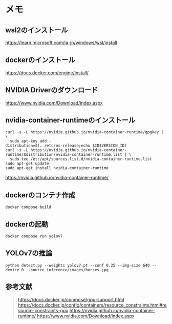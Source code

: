 # メモ
## wsl2のインストール
https://learn.microsoft.com/ja-jp/windows/wsl/install

## dockerのインストール
https://docs.docker.com/engine/install/
## NVIDIA Driverのダウンロード
https://www.nvidia.com/Download/index.aspx
## nvidia-container-runtimeのインストール
```
curl -s -L https://nvidia.github.io/nvidia-container-runtime/gpgkey | \
  sudo apt-key add -
distribution=$(. /etc/os-release;echo $ID$VERSION_ID)
curl -s -L https://nvidia.github.io/nvidia-container-runtime/$distribution/nvidia-container-runtime.list | \
  sudo tee /etc/apt/sources.list.d/nvidia-container-runtime.list
sudo apt-get update
sudo apt-get install nvidia-container-runtime
```
https://nvidia.github.io/nvidia-container-runtime/

## dockerのコンテナ作成
```
docker compose build
```
## dockerの起動
```
docker compose run yolov7
```
## YOLOv7の推論
```
python detect.py --weights yolov7.pt --conf 0.25 --img-size 640 --device 0 --source inference/images/horses.jpg
```

## 参考文献
>https://docs.docker.jp/compose/gpu-support.html
>https://docs.docker.jp/config/containers/resource_constraints.html#resource-constraints-gpu
>https://nvidia.github.io/nvidia-container-runtime/
>https://www.nvidia.com/Download/index.aspx